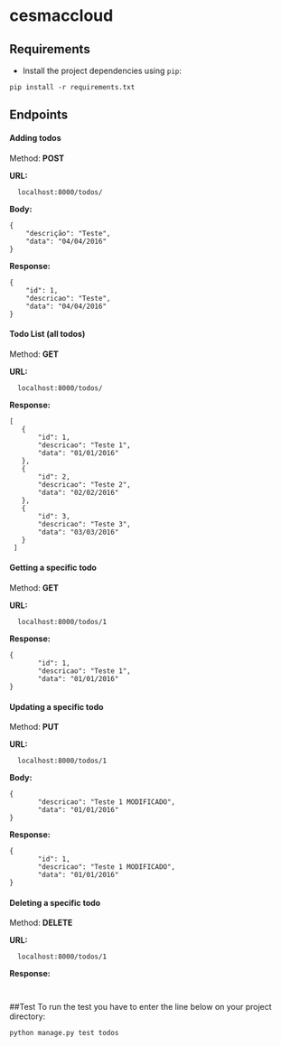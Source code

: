 # cesmaccloud
## Requirements
  * Install the project dependencies using `pip`:

```
pip install -r requirements.txt
```

## Endpoints
#### Adding todos
Method: **POST**

**URL:**
```
  localhost:8000/todos/
```

**Body:**
```
{
    "descrição": "Teste",
    "data": "04/04/2016"
}
```

**Response:**
```
{
    "id": 1,
    "descricao": "Teste",
    "data": "04/04/2016"
}
```

#### Todo List (all todos)
Method: **GET**

**URL:**
```
  localhost:8000/todos/
```

**Response:**
```
[
   {
       "id": 1,
       "descricao": "Teste 1",
       "data": "01/01/2016"
   },
   {
       "id": 2,
       "descricao": "Teste 2",
       "data": "02/02/2016"
   },
   {
       "id": 3,
       "descricao": "Teste 3",
       "data": "03/03/2016"
   }
 ]
```

#### Getting a specific todo
Method: **GET**

**URL:**
```
  localhost:8000/todos/1
```

**Response:**
```
{
       "id": 1,
       "descricao": "Teste 1",
       "data": "01/01/2016"
}
```

#### Updating a specific todo
Method: **PUT**

**URL:**
```
  localhost:8000/todos/1
```

**Body:**
```
{
       "descricao": "Teste 1 MODIFICADO",
       "data": "01/01/2016"
}
```

**Response:**
```
{
       "id": 1,
       "descricao": "Teste 1 MODIFICADO",
       "data": "01/01/2016"
}
```

#### Deleting a specific todo
Method: **DELETE**

**URL:**
```
  localhost:8000/todos/1
```

**Response:**
``` 
 
```

##Test
To run the test you have to enter the line below on your project directory:
```
python manage.py test todos
```
